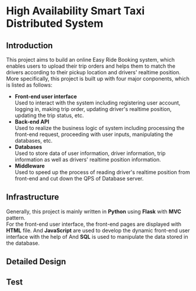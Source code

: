 # High Availability Smart Taxi Distributed System
  
## Introduction
This project aims to build an online Easy Ride Booking system, which enables users to upload their trip orders and helps them to match the drivers according to their pickup location and drivers' realtime position.<br>More specifically, this project is built up with four major conponents, which is listed as follows:
- **Front-end user interface** <br> Used to interact with the system including registering user account, logging in, making trip order, updating driver's realtime position, updating the trip status, etc.
- **Back-end API** <br> Used to realize the business logic of system including processing the front-end request, proceeding with user inputs, manipulating the databases, etc.
- **Databases** <br> Used to store data of user information, driver information, trip information as well as drivers' realtime position information.
- **Middleware** <br> Used to speed up the process of reading driver's realtime position from front-end and cut down the QPS of Database server.

## Infrastructure ##
Generally, this project is mainly written in **Python** using **Flask** with **MVC** pattern. 
<br>For the front-end user interface, the front-end pages are displayed with **HTML** file. And **JavaScript** are used to develop the dynamic front-end user interface with the help of 
And **SQL** is used to manipulate the data stored in the database.

## Detailed Design

## Test
